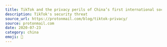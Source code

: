 ```yaml
---
title: TikTok and the privacy perils of China’s first international social media platform
description: TikTok's security threat
source_url: https://protonmail.com/blog/tiktok-privacy/
source: protonmail.com
date: 2020-07-23
category: china
emoji: 📱
---
```

